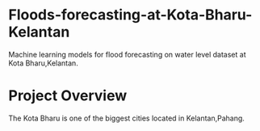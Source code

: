 # Floods-forecasting-at-Kota-Bharu-Kelantan
Machine learning models for flood forecasting on water level dataset at Kota Bharu,Kelantan.

# Project Overview
The Kota Bharu is one of the biggest cities located in Kelantan,Pahang. 
